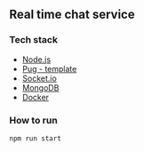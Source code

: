 ## Real time chat service

### Tech stack

* [Node.js]()
* [Pug - template]()
* [Socket.io]()
* [MongoDB]()
* [Docker]()


### How to run

```
npm run start
```
